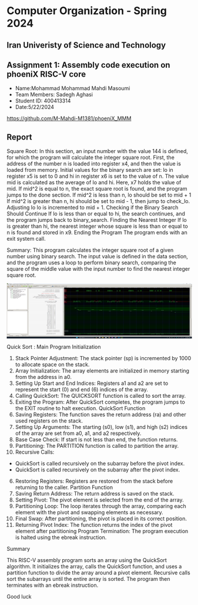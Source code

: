 Computer Organization - Spring 2024
==============================================================
## Iran Univeristy of Science and Technology
## Assignment 1: Assembly code execution on phoeniX RISC-V core

- Name:Mohammad Mohammad Mahdi Masoumi
- Team Members: Sadegh Aghasi
- Student ID: 400413314
- Date:5/22/2024

https://github.com/M-Mahdi-M1381/phoeniX_MMM

## Report
Square Root:
In this section, an input number with the value 144 is defined, for which the program will calculate the integer square root.
First, the address of the number n is loaded into register x4, and then the value is loaded from memory.
Initial values for the binary search are set: lo in register x5 is set to 0 and hi in register x6 is set to the value of n.
The value mid is calculated as the average of lo and hi. Here, x7 holds the value of mid.
If mid^2 is equal to n, the exact square root is found, and the program jumps to the done section.
If mid^2 is less than n, lo should be set to mid + 1
If mid^2 is greater than n, hi should be set to mid - 1, then jump to check_lo.
Adjusting lo
lo is incremented to mid + 1.
Checking if the Binary Search Should Continue
If lo is less than or equal to hi, the search continues, and the program jumps back to binary_search.
Finding the Nearest Integer
If lo is greater than hi, the nearest integer whose square is less than or equal to n is found and stored in x9.
Ending the Program
The program ends with an exit system call.


Summary:
This program calculates the integer square root of a given number using binary search. The input value is defined in the data section, and the program uses a loop to perform binary search, comparing the square of the middle value with the input number to find the nearest integer square root.

<picture>
    <source media="(prefers-color-scheme: dark)" srcset="https://github.com/M-Mahdi-M1381/phoeniX_MMM/blob/main/Documents/Images/squareroot.png" width="530" height="150" style="vertical-align:middle">
    <img alt="logo in light mode and dark mode" src="https://github.com/M-Mahdi-M1381/phoeniX_MMM/blob/main/Documents/Images/squareroot.png" width="530" height="150" style="vertical-align:middle">
</picture> 



















Quick Sort :
Main Program Initialization
1. Stack Pointer Adjustment: The stack pointer (sp) is incremented by 1000 to allocate space on the stack.
2. Array Initialization: The array elements are initialized in memory starting from the address in a0.
3. Setting Up Start and End Indices: Registers a1 and a2 are set to represent the start (0) and end (6) indices of the array.
4. Calling QuickSort: The QUICKSORT function is called to sort the array.
5. Exiting the Program: After QuickSort completes, the program jumps to the EXIT routine to halt execution.
QuickSort Function
1. Saving Registers: The function saves the return address (ra) and other used registers on the stack.
2. Setting Up Arguments: The starting (s0), low (s1), and high (s2) indices of the array are set from a0, a1, and a2 respectively.
3. Base Case Check: If start is not less than end, the function returns.
4. Partitioning: The PARTITION function is called to partition the array.
5. Recursive Calls:
* QuickSort is called recursively on the subarray before the pivot index.
* QuickSort is called recursively on the subarray after the pivot index.
6. Restoring Registers: Registers are restored from the stack before returning to the caller.
Partition Function
1. Saving Return Address: The return address is saved on the stack.
2. Setting Pivot: The pivot element is selected from the end of the array.
3. Partitioning Loop: The loop iterates through the array, comparing each element with the pivot and swapping elements as necessary.
4. Final Swap: After partitioning, the pivot is placed in its correct position.
5. Returning Pivot Index: The function returns the index of the pivot element after partitioning
Program Termination: The program execution is halted using the ebreak instruction.

Summary

This RISC-V assembly program sorts an array using the QuickSort algorithm. It initializes the array, calls the QuickSort function, and uses a partition function to divide the array around a pivot element. Recursive calls sort the subarrays until the entire array is sorted. The program then terminates with an ebreak instruction.


<picture>
    <source media="(prefers-color-scheme: dark)" srcset="https://github.com/M-Mahdi-M1381/phoeniX_MMM/blob/main/Documents/Images/quicksort.png" width="530" height="150" style="vertical-align:middle">
</picture> 





Good luck
